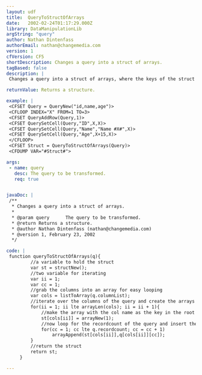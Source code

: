 ```yaml
---
layout: udf
title:  QueryToStructOfArrays
date:   2002-02-24T01:17:29.000Z
library: DataManipulationLib
argString: "query"
author: Nathan Dintenfass
authorEmail: nathan@changemedia.com
version: 1
cfVersion: CF5
shortDescription: Changes a query into a struct of arrays.
tagBased: false
description: |
 Changes a query into a struct of arrays, where the keys of the struct are the column names in the query.  Each struct key holds an array of the values from the query. See also QueryToArrayOfStructs.

returnValue: Returns a structure.

example: |
 <CFSET Query = QueryNew("id,name,age")>
 <CFLOOP INDEX="X" FROM=1 TO=3>
 <CFSET QueryAddRow(Query,1)>
 <CFSET QuerySetCell(Query,"ID",X,X)>
 <CFSET QuerySetCell(Query,"Name","Name #X#",X)>
 <CFSET QuerySetCell(Query,"Age",X+15,X)>
 </CFLOOP>
 <CFSET Struct = QueryToStructOfArrays(Query)>
 <CFDUMP VAR="#Struct#">

args:
 - name: query
   desc: The query to be transformed.
   req: true


javaDoc: |
 /**
  * Changes a query into a struct of arrays.
  * 
  * @param query      The query to be transformed. 
  * @return Returns a structure. 
  * @author Nathan Dintenfass (nathan@changemedia.com) 
  * @version 1, February 23, 2002 
  */

code: |
 function queryToStructOfArrays(q){
         //a variable to hold the struct
         var st = structNew();
         //two variable for iterating
         var ii = 1;
         var cc = 1;
         //grab the columns into an array for easy looping
         var cols = listToArray(q.columnList);
         //iterate over the columns of the query and create the arrays of values
         for(ii = 1; ii lte arrayLen(cols); ii = ii + 1){
             //make the array with the col name as the key in the root struct
             st[cols[ii]] = arrayNew(1);
             //now loop for the recordcount of the query and insert the values
             for(cc = 1; cc lte q.recordcount; cc = cc + 1)
                 arrayAppend(st[cols[ii]],q[cols[ii]][cc]);
         }
         //return the struct
         return st;
     }

---
```


